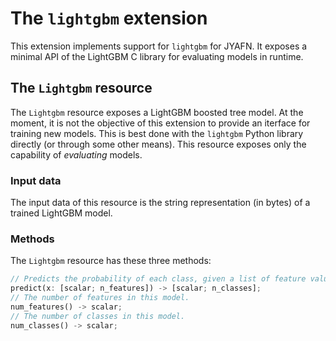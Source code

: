 # The `lightgbm` extension

This extension implements support for `lightgbm` for JYAFN. It exposes a minimal API of the LightGBM C library for evaluating models in runtime.

## The `Lightgbm` resource

The `Lightgbm` resource exposes a LightGBM boosted tree model. At the moment, it is not the objective of this extension to provide an iterface for training new models. This is best done with the `lightgbm` Python library directly (or through some other means). This resource exposes only the capability of _evaluating_ models.

### Input data

The input data of this resource is the string representation (in bytes) of a trained LightGBM model.

### Methods

The `Lightgbm` resource has these three methods:

```rust
// Predicts the probability of each class, given a list of feature values.
predict(x: [scalar; n_features]) -> [scalar; n_classes];
// The number of features in this model.
num_features() -> scalar;
// The number of classes in this model.
num_classes() -> scalar;
```
